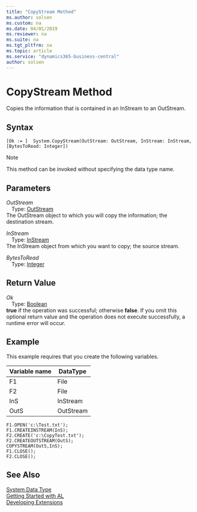 ```yaml
---
title: "CopyStream Method"
ms.author: solsen
ms.custom: na
ms.date: 04/01/2019
ms.reviewer: na
ms.suite: na
ms.tgt_pltfrm: na
ms.topic: article
ms.service: "dynamics365-business-central"
author: solsen
---
```

[//]: # (START>DO_NOT_EDIT)
[//]: # (IMPORTANT:Do not edit any of the content between here and the END>DO_NOT_EDIT.)
[//]: # (Any modifications should be made in the .xml files in the ModernDev repo.)
# CopyStream Method
Copies the information that is contained in an InStream to an OutStream.


## Syntax
```
[Ok := ]  System.CopyStream(OutStream: OutStream, InStream: InStream, [BytesToRead: Integer])
```
> [!NOTE]  
> This method can be invoked without specifying the data type name.  
## Parameters
*OutStream*  
&emsp;Type: [OutStream](../outstream/outstream-data-type.md)  
The OutStream object to which you will copy the information; the destination stream.
        
*InStream*  
&emsp;Type: [InStream](../instream/instream-data-type.md)  
The InStream object from which you want to copy; the source stream.
        
*BytesToRead*  
&emsp;Type: [Integer](../integer/integer-data-type.md)  
  


## Return Value
*Ok*  
&emsp;Type: [Boolean](../boolean/boolean-data-type.md)  
**true** if the operation was successful; otherwise **false**.  If you omit this optional return value and the operation does not execute successfully, a runtime error will occur.    


[//]: # (IMPORTANT: END>DO_NOT_EDIT)

## Example  
 This example requires that you create the following variables.  

|Variable name|DataType|  
|-------------------|--------------|  
|F1|File|  
|F2|File|  
|InS|InStream|  
|OutS|OutStream|  

```  
F1.OPEN('c:\Test.txt');  
F1.CREATEINSTREAM(InS);  
F2.CREATE('c:\CopyTest.txt');  
F2.CREATEOUTSTREAM(OutS);  
COPYSTREAM(OutS,InS);  
F1.CLOSE();  
F2.CLOSE();  
```  


## See Also
[System Data Type](system-data-type.md)  
[Getting Started with AL](../../devenv-get-started.md)  
[Developing Extensions](../../devenv-dev-overview.md)